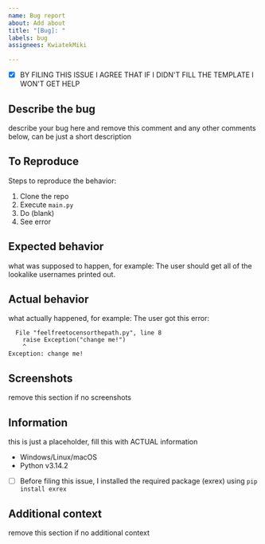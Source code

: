 ```yaml
---
name: Bug report
about: Add about
title: "[Bug]: "
labels: bug
assignees: KwiatekMiki

---
```


- [x] BY FILING THIS ISSUE I AGREE THAT IF I DIDN'T FILL THE TEMPLATE I WON'T GET HELP

## Describe the bug
describe your bug here and remove this comment and any other comments below, can be just a short description

## To Reproduce
<!-- change this -->
Steps to reproduce the behavior:
1. Clone the repo
2. Execute `main.py`
3. Do (blank)
4. See error

## Expected behavior
what was supposed to happen, for example:
The user should get all of the lookalike usernames printed out.

## Actual behavior
what actually happened, for example:
The user got this error:
```
  File "feelfreetocensorthepath.py", line 8
    raise Exception("change me!")
    ^
Exception: change me!
```
## Screenshots
remove this section if no screenshots

## Information
this is just a placeholder, fill this with ACTUAL information
 - Windows/Linux/macOS
 - Python v3.14.2 <!-- do `python --version` to check -->
 - [ ] Before filing this issue, I installed the required package (exrex) using `pip install exrex`

## Additional context
remove this section if no additional context
